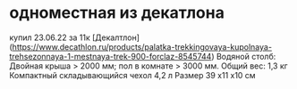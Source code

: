 # одноместная из декатлона
купил 23.06.22 за 11к
[Декалтлон] (https://www.decathlon.ru/products/palatka-trekkingovaya-kupolnaya-trehsezonnaya-1-mestnaya-trek-900-forclaz-8545744)
Водяной столб: Двойная крыша > 2000 мм; пол в комнате > 3000 мм.
Общий вес: 1,3 кг Компактный складывающийся чехол 4,2 л Размер 39 x11 x10 см
